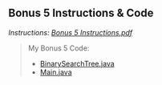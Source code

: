 ## Bonus 5 Instructions & Code

*Instructions: [Bonus 5 Instructions.pdf](https://github.com/odnaiviv/CSC2720/blob/main/Bonus%20Assignments/Bonus%205/Bonus%205%20Instructions.pdf)*

>My Bonus 5 Code: 
>* [BinarySearchTree.java](https://github.com/odnaiviv/CSC2720/blob/main/Bonus%20Assignments/Bonus%205/BinarySearchTree.java)
>* [Main.java](https://github.com/odnaiviv/CSC2720/blob/main/Bonus%20Assignments/Bonus%205/Main.java)

